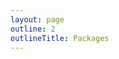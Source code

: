 ```yaml
---
layout: page
outline: 2
outlineTitle: Packages
---
```

<script setup>
import PageContainer from './components/PageContainer.vue'
import PackageList from './components/PackageList.vue'
</script>

<div class="VPDoc content">
  <PageContainer>
    <PackageList />
  </PageContainer>
</div>

<style scoped>
.container {
  margin: 0 auto;
  max-width: 1200px;
}

</style>